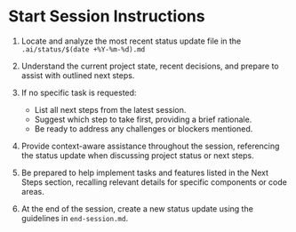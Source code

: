 # Start Session Instructions

1. Locate and analyze the most recent status update file in the `.ai/status/$(date +%Y-%m-%d).md`

2. Understand the current project state, recent decisions, and prepare to assist with outlined next steps.

3. If no specific task is requested:

   - List all next steps from the latest session.
   - Suggest which step to take first, providing a brief rationale.
   - Be ready to address any challenges or blockers mentioned.

4. Provide context-aware assistance throughout the session, referencing the status update when discussing project status or next steps.

5. Be prepared to help implement tasks and features listed in the Next Steps section, recalling relevant details for specific components or code areas.

6. At the end of the session, create a new status update using the guidelines in `end-session.md`.
